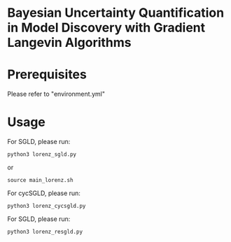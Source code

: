 # Bayesian Uncertainty Quantification in Model Discovery with Gradient Langevin Algorithms

# Prerequisites
Please refer to "environment.yml" 

# Usage
For SGLD, please run:
```
python3 lorenz_sgld.py
```
or 
```
source main_lorenz.sh
```


For cycSGLD, please run:
```
python3 lorenz_cycsgld.py
```


For SGLD, please run:
```
python3 lorenz_resgld.py
```
